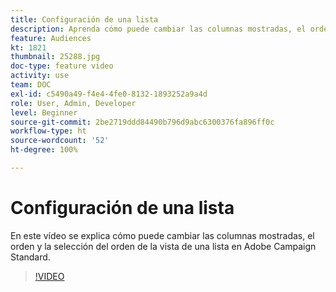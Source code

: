 ```yaml
---
title: Configuración de una lista
description: Aprenda cómo puede cambiar las columnas mostradas, el orden y la selección del orden de la vista de una lista en Adobe Campaign Standard.
feature: Audiences
kt: 1821
thumbnail: 25288.jpg
doc-type: feature video
activity: use
team: DOC
exl-id: c5490a49-f4e4-4fe0-8132-1893252a9a4d
role: User, Admin, Developer
level: Beginner
source-git-commit: 2be2719ddd84490b796d9abc6300376fa896ff0c
workflow-type: ht
source-wordcount: '52'
ht-degree: 100%

---
```


# Configuración de una lista

En este vídeo se explica cómo puede cambiar las columnas mostradas, el orden y la selección del orden de la vista de una lista en Adobe Campaign Standard.

>[!VIDEO](https://video.tv.adobe.com/v/25288/?quality=12)
